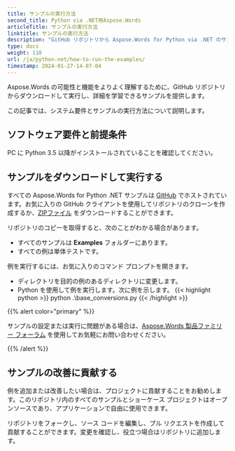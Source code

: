 ```yaml
---
title: サンプルの実行方法
second_title: Python via .NET用Aspose.Words
articleTitle: サンプルの実行方法
linktitle: サンプルの実行方法
description: "GitHub リポジトリから Aspose.Words for Python via .NET のサンプルをダウンロードし、それらを実行する方法を学び、Aspose.Words の可能性と機能をさらに詳しく理解してください。"
type: docs
weight: 110
url: /ja/python-net/how-to-run-the-examples/
timestamp: 2024-01-27-14-07-04
---
```


Aspose.Words の可能性と機能をよりよく理解するために、GitHub リポジトリからダウンロードして実行し、詳細を学習できるサンプルを提供します。

この記事では、システム要件とサンプルの実行方法について説明します。

## ソフトウェア要件と前提条件

PC に Python 3.5 以降がインストールされていることを確認してください。

## サンプルをダウンロードして実行する

すべての Aspose.Words for Python .NET サンプルは [GitHub](https://github.com/aspose-words/Aspose.Words-for-Python-via-.NET) でホストされています。お気に入りの GitHub クライアントを使用してリポジトリのクローンを作成するか、[ZIPファイル](https://github.com/aspose-words/Aspose.Words-for-Python-via-.NET/archive/master.zip) をダウンロードすることができます。

リポジトリのコピーを取得すると、次のことがわかる場合があります。

- すべてのサンプルは **Examples** フォルダーにあります。
- すべての例は単体テストです。

例を実行するには、お気に入りのコマンド プロンプトを開きます。

- ディレクトリを目的の例のあるディレクトリに変更します。
- Python を使用して例を実行します。次に例を示します。
{{< highlight python >}}
python .\base_conversions.py
{{< /highlight >}}

{{% alert color="primary" %}}

サンプルの設定または実行に問題がある場合は、[Aspose.Words 製品ファミリー フォーラム](https://forum.aspose.com/c/words/8) を使用してお気軽にお問い合わせください。

{{% /alert %}}

## サンプルの改善に貢献する

例を追加または改善したい場合は、プロジェクトに貢献することをお勧めします。このリポジトリ内のすべてのサンプルとショーケース プロジェクトはオープンソースであり、アプリケーションで自由に使用できます。

リポジトリをフォークし、ソース コードを編集し、プル リクエストを作成して貢献することができます。変更を確認し、役立つ場合はリポジトリに追加します。
